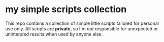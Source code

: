 # my simple scripts collection

This repo contains a collection of simple little scripts tailored for personal use only. All scripts are **private**, so I'm *not* responsible for unexpected or unintended results when used by anyone else.



